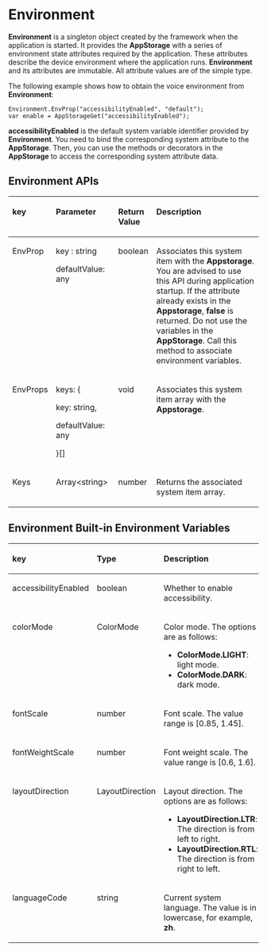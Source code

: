 # Environment<a name="EN-US_TOPIC_0000001129032930"></a>

**Environment**  is a singleton object created by the framework when the application is started. It provides the  **AppStorage**  with a series of environment state attributes required by the application. These attributes describe the device environment where the application runs.  **Environment**  and its attributes are immutable. All attribute values are of the simple type.

The following example shows how to obtain the voice environment from  **Environment**:

```
Environment.EnvProp("accessibilityEnabled", "default");
var enable = AppStorageGet("accessibilityEnabled");
```

**accessibilityEnabled**  is the default system variable identifier provided by  **Environment**. You need to bind the corresponding system attribute to the  **AppStorage**. Then, you can use the methods or decorators in the  **AppStorage**  to access the corresponding system attribute data.

## Environment APIs<a name="section12843192134"></a>

<a name="table384419171310"></a>
<table><thead align="left"><tr id="row284141915136"><th class="cellrowborder" valign="top" width="14.26%" id="mcps1.1.5.1.1"><p id="p1784419191310"><a name="p1784419191310"></a><a name="p1784419191310"></a><strong id="b88541913130"><a name="b88541913130"></a><a name="b88541913130"></a>key</strong></p>
</th>
<th class="cellrowborder" valign="top" width="25.330000000000002%" id="mcps1.1.5.1.2"><p id="p168921384172"><a name="p168921384172"></a><a name="p168921384172"></a>Parameter</p>
</th>
<th class="cellrowborder" valign="top" width="8.82%" id="mcps1.1.5.1.3"><p id="p12851119141312"><a name="p12851119141312"></a><a name="p12851119141312"></a>Return Value</p>
</th>
<th class="cellrowborder" valign="top" width="51.59%" id="mcps1.1.5.1.4"><p id="p885719141315"><a name="p885719141315"></a><a name="p885719141315"></a><strong id="b7724111610402"><a name="b7724111610402"></a><a name="b7724111610402"></a>Description</strong></p>
</th>
</tr>
</thead>
<tbody><tr id="row6857197134"><td class="cellrowborder" valign="top" width="14.26%" headers="mcps1.1.5.1.1 "><p id="p1385101911130"><a name="p1385101911130"></a><a name="p1385101911130"></a>EnvProp</p>
</td>
<td class="cellrowborder" valign="top" width="25.330000000000002%" headers="mcps1.1.5.1.2 "><p id="p5663204012204"><a name="p5663204012204"></a><a name="p5663204012204"></a>key : string</p>
<p id="p566354016203"><a name="p566354016203"></a><a name="p566354016203"></a>defaultValue: any</p>
</td>
<td class="cellrowborder" valign="top" width="8.82%" headers="mcps1.1.5.1.3 "><p id="p1585019161319"><a name="p1585019161319"></a><a name="p1585019161319"></a>boolean</p>
</td>
<td class="cellrowborder" valign="top" width="51.59%" headers="mcps1.1.5.1.4 "><p id="p385151931313"><a name="p385151931313"></a><a name="p385151931313"></a>Associates this system item with the <strong id="b133309266408"><a name="b133309266408"></a><a name="b133309266408"></a>Appstorage</strong>. You are advised to use this API during application startup. If the attribute already exists in the <strong id="b1445964684012"><a name="b1445964684012"></a><a name="b1445964684012"></a>Appstorage</strong>, <strong id="b597684864017"><a name="b597684864017"></a><a name="b597684864017"></a>false</strong> is returned. Do not use the variables in the <strong id="b1363175314401"><a name="b1363175314401"></a><a name="b1363175314401"></a>AppStorage</strong>. Call this method to associate environment variables.</p>
</td>
</tr>
<tr id="row685121921320"><td class="cellrowborder" valign="top" width="14.26%" headers="mcps1.1.5.1.1 "><p id="p89412247562"><a name="p89412247562"></a><a name="p89412247562"></a>EnvProps</p>
</td>
<td class="cellrowborder" valign="top" width="25.330000000000002%" headers="mcps1.1.5.1.2 "><p id="p16911327112814"><a name="p16911327112814"></a><a name="p16911327112814"></a>keys: {</p>
<p id="p260853217289"><a name="p260853217289"></a><a name="p260853217289"></a>key: string,</p>
<p id="p2084673414282"><a name="p2084673414282"></a><a name="p2084673414282"></a>defaultValue: any</p>
<p id="p1989210821720"><a name="p1989210821720"></a><a name="p1989210821720"></a>}[]</p>
</td>
<td class="cellrowborder" valign="top" width="8.82%" headers="mcps1.1.5.1.3 "><p id="p19487625142016"><a name="p19487625142016"></a><a name="p19487625142016"></a>void</p>
</td>
<td class="cellrowborder" valign="top" width="51.59%" headers="mcps1.1.5.1.4 "><p id="p2029419733518"><a name="p2029419733518"></a><a name="p2029419733518"></a>Associates this system item array with the <strong id="b18508171615413"><a name="b18508171615413"></a><a name="b18508171615413"></a>Appstorage</strong>.</p>
</td>
</tr>
<tr id="row198581961319"><td class="cellrowborder" valign="top" width="14.26%" headers="mcps1.1.5.1.1 "><p id="p1685319131316"><a name="p1685319131316"></a><a name="p1685319131316"></a>Keys</p>
</td>
<td class="cellrowborder" valign="top" width="25.330000000000002%" headers="mcps1.1.5.1.2 "><p id="p1282319383561"><a name="p1282319383561"></a><a name="p1282319383561"></a>Array&lt;string&gt;</p>
</td>
<td class="cellrowborder" valign="top" width="8.82%" headers="mcps1.1.5.1.3 "><p id="p128511951310"><a name="p128511951310"></a><a name="p128511951310"></a>number</p>
</td>
<td class="cellrowborder" valign="top" width="51.59%" headers="mcps1.1.5.1.4 "><p id="p138551931318"><a name="p138551931318"></a><a name="p138551931318"></a>Returns the associated system item array.</p>
</td>
</tr>
</tbody>
</table>

## Environment Built-in Environment Variables<a name="section76906244255"></a>

<a name="table367mcpsimp"></a>
<table><thead align="left"><tr id="row373mcpsimp"><th class="cellrowborder" valign="top" width="15.42%" id="mcps1.1.4.1.1"><p id="p375mcpsimp"><a name="p375mcpsimp"></a><a name="p375mcpsimp"></a><strong id="b1320314815620"><a name="b1320314815620"></a><a name="b1320314815620"></a>key</strong></p>
</th>
<th class="cellrowborder" valign="top" width="12.83%" id="mcps1.1.4.1.2"><p id="p377mcpsimp"><a name="p377mcpsimp"></a><a name="p377mcpsimp"></a><strong id="b17897537411"><a name="b17897537411"></a><a name="b17897537411"></a>Type</strong></p>
</th>
<th class="cellrowborder" valign="top" width="71.75%" id="mcps1.1.4.1.3"><p id="p379mcpsimp"><a name="p379mcpsimp"></a><a name="p379mcpsimp"></a><strong id="b78735539419"><a name="b78735539419"></a><a name="b78735539419"></a>Description</strong></p>
</th>
</tr>
</thead>
<tbody><tr id="row380mcpsimp"><td class="cellrowborder" valign="top" width="15.42%" headers="mcps1.1.4.1.1 "><p id="p7162853112520"><a name="p7162853112520"></a><a name="p7162853112520"></a>accessibilityEnabled</p>
</td>
<td class="cellrowborder" valign="top" width="12.83%" headers="mcps1.1.4.1.2 "><p id="p384mcpsimp"><a name="p384mcpsimp"></a><a name="p384mcpsimp"></a>boolean</p>
</td>
<td class="cellrowborder" valign="top" width="71.75%" headers="mcps1.1.4.1.3 "><p id="p386mcpsimp"><a name="p386mcpsimp"></a><a name="p386mcpsimp"></a>Whether to enable accessibility.</p>
</td>
</tr>
<tr id="row387mcpsimp"><td class="cellrowborder" valign="top" width="15.42%" headers="mcps1.1.4.1.1 "><p id="p389mcpsimp"><a name="p389mcpsimp"></a><a name="p389mcpsimp"></a>colorMode</p>
</td>
<td class="cellrowborder" valign="top" width="12.83%" headers="mcps1.1.4.1.2 "><p id="p391mcpsimp"><a name="p391mcpsimp"></a><a name="p391mcpsimp"></a>ColorMode</p>
</td>
<td class="cellrowborder" valign="top" width="71.75%" headers="mcps1.1.4.1.3 "><p id="p897319423383"><a name="p897319423383"></a><a name="p897319423383"></a>Color mode. The options are as follows:</p>
<a name="ul11210147183818"></a><a name="ul11210147183818"></a><ul id="ul11210147183818"><li><strong id="b66184249423"><a name="b66184249423"></a><a name="b66184249423"></a>ColorMode.LIGHT</strong>: light mode.</li><li><strong id="b624204315422"><a name="b624204315422"></a><a name="b624204315422"></a>ColorMode.DARK</strong>: dark mode.</li></ul>
</td>
</tr>
<tr id="row394mcpsimp"><td class="cellrowborder" valign="top" width="15.42%" headers="mcps1.1.4.1.1 "><p id="p396mcpsimp"><a name="p396mcpsimp"></a><a name="p396mcpsimp"></a>fontScale</p>
</td>
<td class="cellrowborder" valign="top" width="12.83%" headers="mcps1.1.4.1.2 "><p id="p398mcpsimp"><a name="p398mcpsimp"></a><a name="p398mcpsimp"></a>number</p>
</td>
<td class="cellrowborder" valign="top" width="71.75%" headers="mcps1.1.4.1.3 "><p id="p400mcpsimp"><a name="p400mcpsimp"></a><a name="p400mcpsimp"></a>Font scale. The value range is [0.85, 1.45].</p>
</td>
</tr>
<tr id="row401mcpsimp"><td class="cellrowborder" valign="top" width="15.42%" headers="mcps1.1.4.1.1 "><p id="p778417357267"><a name="p778417357267"></a><a name="p778417357267"></a>fontWeightScale</p>
</td>
<td class="cellrowborder" valign="top" width="12.83%" headers="mcps1.1.4.1.2 "><p id="p405mcpsimp"><a name="p405mcpsimp"></a><a name="p405mcpsimp"></a>number</p>
</td>
<td class="cellrowborder" valign="top" width="71.75%" headers="mcps1.1.4.1.3 "><p id="p407mcpsimp"><a name="p407mcpsimp"></a><a name="p407mcpsimp"></a>Font weight scale. The value range is [0.6, 1.6].</p>
</td>
</tr>
<tr id="row408mcpsimp"><td class="cellrowborder" valign="top" width="15.42%" headers="mcps1.1.4.1.1 "><p id="p410mcpsimp"><a name="p410mcpsimp"></a><a name="p410mcpsimp"></a>layoutDirection</p>
</td>
<td class="cellrowborder" valign="top" width="12.83%" headers="mcps1.1.4.1.2 "><p id="p412mcpsimp"><a name="p412mcpsimp"></a><a name="p412mcpsimp"></a>LayoutDirection</p>
</td>
<td class="cellrowborder" valign="top" width="71.75%" headers="mcps1.1.4.1.3 "><p id="p549615347406"><a name="p549615347406"></a><a name="p549615347406"></a>Layout direction. The options are as follows:</p>
<a name="ul370513428408"></a><a name="ul370513428408"></a><ul id="ul370513428408"><li><strong id="b10904132124313"><a name="b10904132124313"></a><a name="b10904132124313"></a>LayoutDirection.LTR</strong>: The direction is from left to right.</li><li><strong id="b66711929174317"><a name="b66711929174317"></a><a name="b66711929174317"></a>LayoutDirection.RTL</strong>: The direction is from right to left.</li></ul>
</td>
</tr>
<tr id="row415mcpsimp"><td class="cellrowborder" valign="top" width="15.42%" headers="mcps1.1.4.1.1 "><p id="p417mcpsimp"><a name="p417mcpsimp"></a><a name="p417mcpsimp"></a>languageCode</p>
</td>
<td class="cellrowborder" valign="top" width="12.83%" headers="mcps1.1.4.1.2 "><p id="p419mcpsimp"><a name="p419mcpsimp"></a><a name="p419mcpsimp"></a>string</p>
</td>
<td class="cellrowborder" valign="top" width="71.75%" headers="mcps1.1.4.1.3 "><p id="p421mcpsimp"><a name="p421mcpsimp"></a><a name="p421mcpsimp"></a>Current system language. The value is in lowercase, for example, <strong id="b1455024519431"><a name="b1455024519431"></a><a name="b1455024519431"></a>zh</strong>.</p>
</td>
</tr>
</tbody>
</table>


